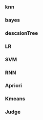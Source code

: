 ### knn

### bayes

### descsionTree

###  LR

### SVM

### RNN

### Apriori

### Kmeans

### Judge



